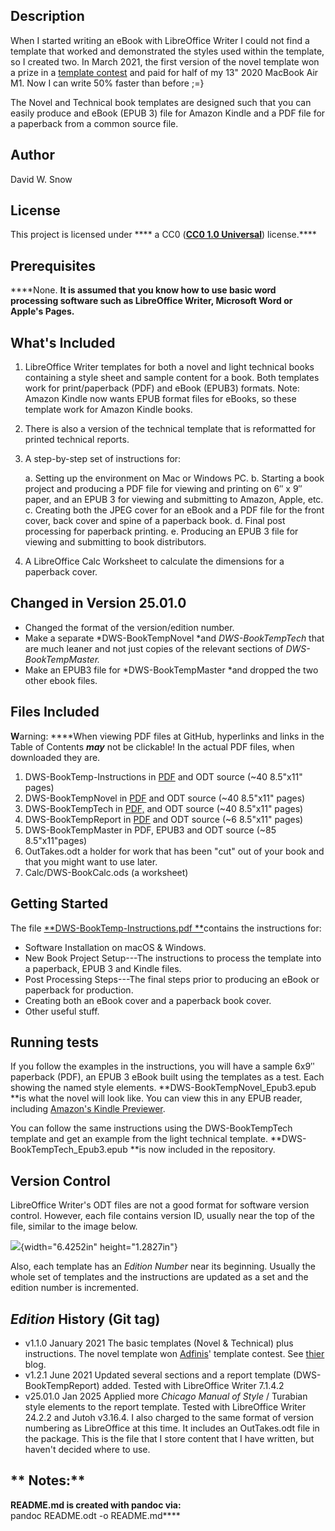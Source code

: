 ## Description

When I started writing an eBook with LibreOffice Writer I could not find
a template that worked and demonstrated the styles used within the
template, so I created two. In March 2021, the first version of the
novel template won a prize in a [template
contest](https://adfinis.com/en/blog/winners-of-the-libreoffice-template-contest-2020/)
and paid for half of my 13" 2020 MacBook Air M1. Now I can write 50%
faster than before ;=}

The Novel and Technical book templates are designed such that you can
easily produce and eBook (EPUB 3) file for Amazon Kindle and a PDF file
for a paperback from a common source file.

## Author

David W. Snow

## License

This project is licensed under **** a CC0 (****[****CC0 1.0
Universal****](https://creativecommons.org/publicdomain/zero/1.0/)****)
license.****

## Prerequisites

****None. ****It is assumed that you know how to use basic word
processing software such as LibreOffice Writer, Microsoft Word or
Apple's Pages.****

## What's Included

1.  LibreOffice Writer templates for both a novel and light technical
    books containing a style sheet and sample content for a book. Both
    templates work for print/paperback (PDF) and eBook (EPUB3) formats.
    Note: Amazon Kindle now wants EPUB format files for eBooks, so these
    template work for Amazon Kindle books.

2.  There is also a version of the technical template that is
    reformatted for printed technical reports.

3.  A step-by-step set of instructions for:

    a.  Setting up the environment on Mac or Windows PC.
    b.  Starting a book project and producing a PDF file for viewing and
        printing on 6″ x 9″ paper, and an EPUB 3 for viewing and
        submitting to Amazon, Apple, etc.
    c.  Creating both the JPEG cover for an eBook and a PDF file for the
        front cover, back cover and spine of a paperback book.
    d.  Final post processing for paperback printing.
    e.  Producing an EPUB 3 file for viewing and submitting to book
        distributors.

4.  A LibreOffice Calc Worksheet to calculate the dimensions for a
    paperback cover.

## Changed in Version 25.01.0

-   Changed the format of the version/edition number.
-   Make a separate *DWS-BookTempNovel *and *DWS-BookTempTech* that are
    much leaner and not just copies of the relevant sections of
    *DWS-BookTempMaster.*
-   Make an EPUB3 file for *DWS-BookTempMaster *and dropped the two
    other ebook files.

## Files Included

****W****arning: ****When viewing PDF files at GitHub, hyperlinks and
links in the Table of Contents ***may*** not be clickable! In the actual
PDF files, when downloaded they are.

1.  DWS-BookTemp-Instructions in
    [PDF](https://github.com/DavidWSnow/DWS-BookTemp/blob/main/DWS-BookTemp-Instructions.pdf)
    and ODT source (\~40 8.5"x11" pages)
2.  DWS-BookTempNovel in
    [PDF](https://github.com/DavidWSnow/DWS-BookTemp/blob/main/DWS-BookTempNovel.pdf)
    and ODT source (\~40 8.5"x11" pages)
3.  DWS-BookTempTech in
    [PDF,](https://github.com/DavidWSnow/DWS-BookTemp/blob/main/DWS-BookTempTech.pdf)
    and ODT source (\~40 8.5"x11" pages)
4.  DWS-BookTempReport in
    [PDF](https://github.com/DavidWSnow/DWS-BookTemp/blob/main/DWS-BookTempReport.pdf)
    and ODT source (\~6 8.5"x11" pages)
5.  DWS-BookTempMaster in PDF, EPUB3 and ODT source (\~85 8.5"x11"pages)
6.  OutTakes.odt a holder for work that has been "cut" out of your book
    and that you might want to use later.
7.  Calc/DWS-BookCalc.ods (a worksheet)

## Getting Started

The file [**DWS-BookTemp-Instructions.pdf
**](https://github.com/DavidWSnow/DWS-BookTemp/blob/main/DWS-BookTemp-Instructions.pdf)contains
the instructions for:

-   Software Installation on macOS & Windows.
-   New Book Project Setup---The instructions to process the template
    into a paperback, EPUB 3 and Kindle files.
-   Post Processing Steps---The final steps prior to producing an eBook
    or paperback for production.
-   Creating both an eBook cover and a paperback book cover.
-   Other useful stuff.

## Running tests

If you follow the examples in the instructions, you will have a sample
6x9ʺ paperback (PDF), an EPUB 3 eBook built using the templates as a
test. Each showing the named style elements.
**DWS-BookTempNovel\_Epub3.epub **is what the novel will look like. You
can view this in any EPUB reader, including [Amazon's Kindle
Previewer](https://www.amazon.com/gp/feature.html?ie=UTF8&docId=1000765261).

You can follow the same instructions using the DWS-BookTempTech template
and get an example from the light technical template.
**DWS-BookTempTech\_Epub3.epub **is now included in the repository.

## Version Control

LibreOffice Writer's ODT files are not a good format for software
version control. However, each file contains version ID, usually near
the top of the file, similar to the image below.

![](Pictures/10000001000005660000011435BAC746.png){width="6.4252in"
height="1.2827in"}

Also, each template has an *Edition Number* near its beginning. Usually
the whole set of templates and the instructions are updated as a set and
the edition number is incremented.

## ***Edition*** History (Git tag)

-   v1.1.0 January 2021 The basic templates (Novel & Technical) plus
    instructions. The novel template won
    [Adfinis](https://adfinis.com/en/)' template contest. See
    [thier](https://adfinis.com/en/blog/winners-of-the-libreoffice-template-contest-2020/)
    blog.
-   v1.2.1 June 2021 Updated several sections and a report template
    (DWS-BookTempReport) added. Tested with LibreOffice Writer 7.1.4.2
-   v25.01.0 Jan 2025 Applied more *Chicago Manual of Style* / Turabian
    style elements to the report template. Tested with LibreOffice
    Writer 24.2.2 and Jutoh v3.16.4. I also charged to the same format
    of version numbering as LibreOffice at this time. It includes an
    OutTakes.odt file in the package. This is the file that I store
    content that I have written, but haven't decided where to use.

## ** Notes:**

****README.md is created with pandoc via:****\
pandoc README.odt -o README.md****
